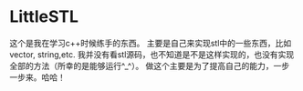 # LittleSTL
这个是我在学习c++时候练手的东西。
主要是自己来实现stl中的一些东西，比如vector, string,etc.
我并没有看stl源码，也不知道是不是这样实现的，也没有实现全部的方法（所幸的是能够运行^_^）。
做这个主要是为了提高自己的能力，一步一步来。哈哈！
